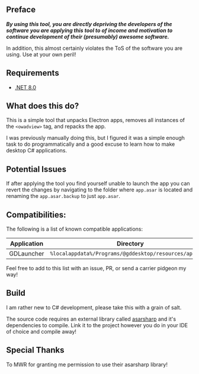 ## Preface
***By using this tool, you are directly depriving the developers of the
software you are applying this tool to of income and motivation to continue
development of their (presumably) awesome software.***

In addition, this almost certainly violates the ToS of the software you are
using. Use at your own peril! 

## Requirements
- [.NET 8.0](https://dotnet.microsoft.com/en-us/download/dotnet/8.0)

## What does this do?
This is a simple tool that unpacks Electron apps, removes all instances of the
`<owadview>` tag, and repacks the app.

I was previously manually doing this, but I figured it was a simple enough task
to do programmatically and a good excuse to learn how to make desktop C# 
applications.

## Potential Issues
If after applying the tool you find yourself unable to launch the app you can
revert the changes by navigating to the folder where `app.asar` is located and
renaming the `app.asar.backup` to just `app.asar`.

## Compatibilities:
The following is a list of known compatible applications:

| Application | Directory |
| ----------  | ------------------------------------------------------- |
| GDLauncher  | `%localappdata%/Programs/@gddesktop/resources/app.asar` |

Feel free to add to this list with an issue, PR, or send a carrier pidgeon my way!  

## Build
I am rather new to C# development, please take this with a grain of salt.

The source code requires an external library called [asarsharp](https://github.com/MWR1/asarsharp) 
and it's dependencies to compile. Link it to the project however you do in your
IDE of choice and compile away!

## Special Thanks
To MWR for granting me permission to use their asarsharp library!
